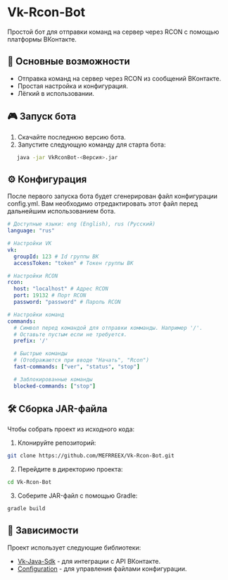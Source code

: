# Vk-Rcon-Bot

Простой бот для отправки команд на сервер через RCON с помощью платформы ВКонтакте.

## 🚀 Основные возможности
- Отправка команд на сервер через RCON из сообщений ВКонтакте.
- Простая настройка и конфигурация.
- Лёгкий в использовании.

## 🎮 Запуск бота
1. Скачайте последнюю версию бота.
2. Запустите следующую команду для старта бота:
```bash
   java -jar VkRconBot-<Версия>.jar
```

## ⚙️ Конфигурация
После первого запуска бота будет сгенерирован файл конфигурации config.yml. Вам необходимо отредактировать этот файл перед дальнейшим использованием бота.

```yaml
# Доступные языки: eng (English), rus (Русский)
language: "rus"

# Настройки VK
vk:
  groupId: 123 # Id группы ВК 
  accessToken: "token" # Токен группы ВК

# Настройки RCON
rcon:
  host: "localhost" # Адрес RCON
  port: 19132 # Порт RCON
  password: "password" # Пароль RCON

# Настройки команд
commands:
  # Символ перед командой для отправки комманды. Например '/'.
  # Оставьте пустым если не требуется.
  prefix: '/'

  # Быстрые команды
  # (Отображаются при вводе "Начать", "Rcon")
  fast-commands: ["ver", "status", "stop"]

  # Заблокированные команды
  blocked-commands: ["stop"]
```

## 🛠 Сборка JAR-файла
Чтобы собрать проект из исходного кода:
1. Клонируйте репозиторий:
```bash
git clone https://github.com/MEFRREEX/Vk-Rcon-Bot.git 
```
2. Перейдите в директорию проекта:
```bash
cd Vk-Rcon-Bot
```
3. Соберите JAR-файл с помощью Gradle:
```bash
gradle build
```

## 📄 Зависимости
Проект использует следующие библиотеки:   
- [Vk-Java-Sdk](https://github.com/VKCOM/vk-java-sdk) - для интеграции с API ВКонтакте.   
- [Configuration](https://github.com/MEFRREEX/Configuration) - для управления файлами конфигурации.